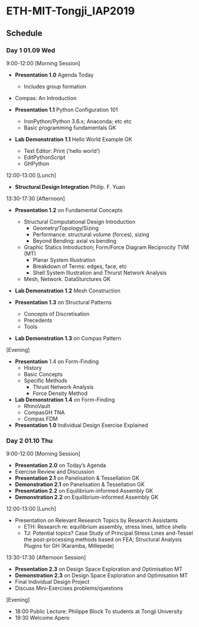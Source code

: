 # ETH-MIT-Tongji_IAP2019


## Schedule

### Day 1 01.09 Wed

9:00-12:00 [Morning Session]

* **Presentation 1.0** Agenda Today
	- Includes group formation
	 
* Compas: An Introduction

* **Presentation 1.1** Python Configuration 101
	- IronPython/Python 3.6.x;  Anaconda; etc etc 
	- Basic programming fundamentals GK

* **Lab Demonstration 1.1** Hello World Example GK
	- Text Editor: Print (‘hello world’)
	- EditPythonScript
	- GHPython

12:00-13:00 [Lunch]  

* **Structural Design Integration**
Philip. F. Yuan

13:30-17:30 [Afternoon]

* **Presentation 1.2** on Fundamental Concepts 
	- Structural Computational Design Introduction
		- Geometry/Topology/Sizing
		- Performance: structural volume (forces), sizing
		- Beyond Bending: axial vs bending
	- Graphic Statics Introduction; Form/Force Diagram Reciprocity TVM (MT)
		- Planar System Illustration
		- Breakdown of Terms: edges, face, etc
		- Shell System Illustration and Thrurst Network Analysis
	- Mesh, Network. DataSturctures GK 

* **Lab Demonstration 1.2** Mesh Construction
* **Presentation 1.3** on Structural Patterns
	- Concepts of Discretisation
 	- Precedents
	- Tools
* **Lab Demonstration 1.3** on Compas Pattern

[Evening]

* **Presentation** 1.4 on Form-Finding
	- History
	- Basic Concepts
	- Specific Methods
		- Thrust Network Analysis
		- Force Density Method
* **Lab Demonstration 1.4** on Form-Finding
	- RhinoVault
	- CompasGH TNA
	- Compas FDM
* **Presentation 1.0** Individual Design Exercise Explained

### Day 2 01.10 Thu


9:00-12:00 [Morning Session]

* **Presentation 2.0** on Today’s Agenda
* Exercise Review and Discussion 
* **Presentation 2.1** on Panelisation & Tessellation GK
* **Demonstration 2.1** on Panelisation & Tessellation GK
* **Presentation 2.2** on Equilibrium-informed Assembly GK
* **Demonstration 2.2** on Equilibrium-informed Assembly GK

12:00-13:00 [Lunch]  

* Presentation on Relevant Research Topics by Research Assistants
	- ETH: Research re: equilibrium assembly, stress lines, lattice shells
	- TJ: Potential topics? Case Study of Principal Stress Lines and-Tessel the post-processing methods based on FEA;  Structural Analysis Plugins for GH (Karamba, Millepede)

13:30-17:30 [Afternoon Session]

* **Presentation 2.3** on Design Space Exploration and Optimisation MT
* **Demonstration 2.3** on Design Space Exploration and Optimisation MT
* Final Individual Design Project
* Discuss Mini-Exercises problems/questions

[Evening]

* 18:00 Public Lecture: Philippe Block
To students at Tongji University
* 19:30 Welcome Apero













